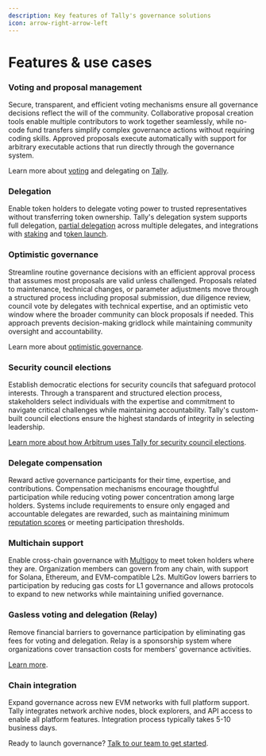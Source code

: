 ```yaml
---
description: Key features of Tally's governance solutions
icon: arrow-right-arrow-left
---
```


# Features & use cases

### **Voting and proposal management**

Secure, transparent, and efficient voting mechanisms ensure all governance decisions reflect the will of the community. Collaborative proposal creation tools enable multiple contributors to work together seamlessly, while no-code fund transfers simplify complex governance actions without requiring coding skills. Approved proposals execute automatically with support for arbitrary executable actions that run directly through the governance system.

Learn more about [voting](../../how-to-use-tally/voting-on-proposals/) and delegating on [Tally](../../how-to-use-tally/delegate-on-tally/).



### Delegation&#x20;

&#x20;Enable token holders to delegate voting power to trusted representatives without transferring token ownership. Tally's delegation system supports full delegation, [partial delegation](../../how-to-use-tally/delegate-on-tally/partial-delegation.md) across multiple delegates, and integrations with [staking](../staking/) and t[oken launch](../launch/governance-smart-contracts.md).

### **Optimistic governance**

Streamline routine governance decisions with an efficient approval process that assumes most proposals are valid unless challenged. Proposals related to maintenance, technical changes, or parameter adjustments move through a structured process including proposal submission, due diligence review, council vote by delegates with technical expertise, and an optimistic veto window where the broader community can block proposals if needed. This approach prevents decision-making gridlock while maintaining community oversight and accountability.

Learn more about [optimistic governance](optimistic-governance-1.md).

### Security council elections&#x20;

Establish democratic elections for security councils that safeguard protocol interests. Through a transparent and structured election process, stakeholders select individuals with the expertise and commitment to navigate critical challenges while maintaining accountability. Tally's custom-built council elections ensure the highest standards of integrity in selecting leadership.&#x20;

[Learn more about how Arbitrum uses Tally for security council elections](security-council-elections/).

### Delegate compensation

Reward active governance participants for their time, expertise, and contributions. Compensation mechanisms encourage thoughtful participation while reducing voting power concentration among large holders. Systems include requirements to ensure only engaged and accountable delegates are rewarded, such as maintaining minimum [reputation scores](delegate-reputation-score-drs.md) or meeting participation thresholds.

### **Multichain support**

Enable cross-chain governance with [Multigov](multigov.md) to meet token holders where they are. Organization members can govern from any chain, with support for Solana, Ethereum, and EVM-compatible L2s. MultiGov lowers barriers to participation by reducing gas costs for L1 governance and allows protocols to expand to new networks while maintaining unified governance.&#x20;

### **Gasless voting and delegation (Relay)**

Remove financial barriers to governance participation by eliminating gas fees for voting and delegation. Relay is a sponsorship system where organizations cover transaction costs for members' governance activities.&#x20;

[Learn more](../../how-to-use-tally/voting-on-proposals/relay/).

### **Chain integration**

Expand governance across new EVM networks with full platform support. Tally integrates network archive nodes, block explorers, and API access to enable all platform features. Integration process typically takes 5-10 business days.



Ready to launch governance? [Talk to our team to get started](http://tally.xyz/contact).
